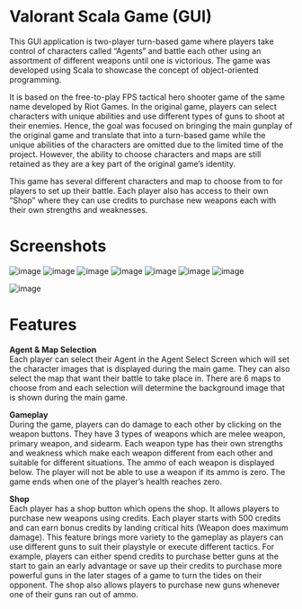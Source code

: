 # Valorant Scala Game (GUI)
This GUI application is two-player turn-based game where players take control of characters called “Agents” and battle each other using an assortment of different weapons until one is victorious. The game was developed using Scala to showcase the concept of object-oriented programming.
<p>
It is based on the free-to-play FPS tactical hero shooter game of the same name developed by Riot Games. In the original game, players can select characters with unique abilities and use different types of guns to shoot at their enemies. Hence, the goal was focused on bringing the main gunplay of the original game and translate that into a turn-based game while the unique abilities of the characters are omitted due to the limited time of the project. However, the ability to choose characters and maps are still retained as they are a key part of the original game’s identity. 
<p>
This game has several different characters and map to choose from to for players to set up their battle. Each player also has access to their own “Shop” where they can use credits to purchase new weapons each with their own strengths and weaknesses. 

# Screenshots
![image](https://github.com/BBR0XX/valorant-scala-game/assets/116264199/334e0021-4295-4061-97ab-c44cb630fc62)
![image](https://github.com/BBR0XX/valorant-scala-game/assets/116264199/68c973b8-9f76-4691-b0c8-e6e2b9fe2058)
![image](https://github.com/BBR0XX/valorant-scala-game/assets/116264199/6f6e8a1d-a35d-4db4-9819-226367a2f00a)
![image](https://github.com/BBR0XX/valorant-scala-game/assets/116264199/19c4a2da-7c30-45d8-b9c8-c16f7f5f6780)
![image](https://github.com/BBR0XX/valorant-scala-game/assets/116264199/4c216507-4666-48ca-b91a-1d6f8616abbb)
![image](https://github.com/BBR0XX/valorant-scala-game/assets/116264199/63d087a6-5054-4cfd-b188-2cad4b0a2133)
![image](https://github.com/BBR0XX/valorant-scala-game/assets/116264199/251eb131-a7c2-43d4-af2f-aa0aa5ca8fc0)

![image](https://github.com/BBR0XX/valorant-scala-game/assets/116264199/5c3502e1-54eb-46e2-8cfc-1bda9ac88361)

# Features 

**Agent & Map Selection**
<br>
Each player can select their Agent in the Agent Select Screen which will set the character images that is displayed during the main game. They can also select the map that want their battle to take place in. There are 6 maps to choose from and each selection will determine the background image that is shown during the main game.  

**Gameplay**
<br>
During the game, players can do damage to each other by clicking on the weapon buttons. They have 3 types of weapons which are melee weapon, primary weapon, and sidearm. Each weapon type has their own strengths and weakness which make each weapon different from each other and suitable for different situations. The ammo of each weapon is displayed below. The player will not be able to use a weapon if its ammo is zero. The game ends when one of the player’s health reaches zero. 

**Shop**
<br>
Each player has a shop button which opens the shop. It allows players to purchase new weapons using credits. Each player starts with 500 credits and can earn bonus credits by landing critical hits (Weapon does maximum damage). This feature brings more variety to the gameplay as players can use different guns to suit their playstyle or execute different tactics. For example, players can either spend credits to purchase better guns at the start to gain an early advantage or save up their credits to purchase more powerful guns in the later stages of a game to turn the tides on their opponent. The shop also allows players to purchase new guns whenever one of their guns ran out of ammo.

